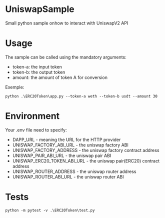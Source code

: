# UniswapSample
Small python sample onhow to interact with UniswapV2 API

# Usage

The sample can be called using the mandatory arguments:
- token-a: the input token
- token-b: the output token
- amount: the amount of token A for conversion

Exemple:

```python .\ERC20Token\app.py --token-a weth --token-b usdt --amount 30```

# Environment

Your .env file need to specify:

- DAPP_URL - meaning the URL for the HTTP provider 
- UNISWAP_FACTORY_ABI_URL - the uniswap factory ABI
- UNISWAP_FACTORY_ADDRESS - the uniswap factory contract address
- UNISWAP_PAIR_ABI_URL - the uniswap pair ABI
- UNISWAP_ERC20_TOKEN_ABI_URL - the uniswap pair(ERC20) contract address
- UNISWAP_ROUTER_ADDRESS - the uniswap router address
- UNISWAP_ROUTER_ABI_URL - the uniswap router ABI

# Tests

```python -m pytest -v .\ERC20Token\test.py```